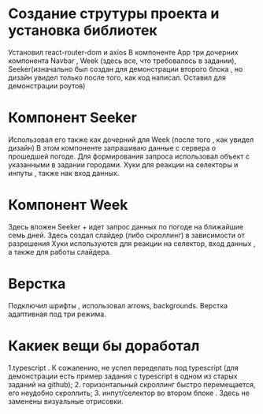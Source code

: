 # Cоздание струтуры проекта и установка библиотек
Установил react-router-dom и axios
В компоненте App три дочерних компонента Navbar , Week (здесь все, что требовалось в задании), Seeker(изначально был создан для демонстрации второго блока , но дизайн увидел только после того, как код написал. Оставил для демонстрации роутов)

# Компонент Seeker 
Использовал его также как дочерний для Week (после того , как увидел дизайн)
В этом компоненте запрашиваю данные с сервера о прошедшей погоде.
Для формирования запроса использовал объект с указанными в задании городами. Хуки для реакции на селекторы и инпуты , также нак вход данных.

# Компонент Week
Здесь вложен Seeker +  идет запрос данных по погоде на ближайшие семь дней. 
Здесь создал слайдер (либо скроллинг) в зависимости от разрешения
Хуки используются для реакции на селектор, вход данных , а также для работы слайдера.

# Верстка
Подключил шрифты , использовал arrows, backgrounds.
Верстка адаптивная под три режима.

# Какиек вещи бы доработал
1.typescript . К сожалению, не успел переделать под typescript (для демонстрации  есть пример задания с typescript в одном из старых заданий на github);
2. горизонтальный скроллинг быстро перемещается, его неудобно скроллить;
3. инпут/селектор во втором блоке . Здесь не заменены визуальные отрисовки.

